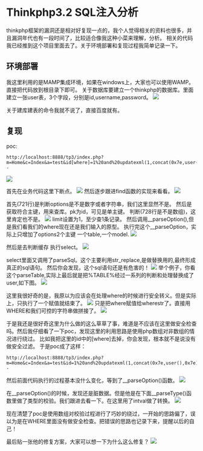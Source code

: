 # Thinkphp3.2 SQL注入分析

thinkphp框架的漏洞还是相对好复现一点的，我个人觉得相关的资料也很多，并且漏洞年代也有一段时间了，比较适合像我这种小菜来理解，分析。
相关的代码我已经推到这个项目里面去了。关于环境部署和复现过程我简单记录一下。

## 环境部署
我这里利用的是MAMP集成环境，如果在windows上，大家也可以使用WAMP。
直接把代码放到根目录下即可。
关于数据库要建立一个thinkphp的数据库。里面建立一张user表，3个字段，分别是id,username,password。
![](http://tiaotiaolong.cn-bj.ufileos.com/blog19-01.jpg)

关于建库建表的命令我就不说了，直接百度就有。

## 复现
poc:

```
http://localhost:8888/tp3/index.php?m=Home&c=Index&a=test&id[where]=1%20and%20updatexml(1,concat(0x7e,user(),0x7e),1)--
```

![](http://tiaotiaolong.cn-bj.ufileos.com/blog19-02.jpg)

首先在业务代码这里下断点。
![](http://tiaotiaolong.cn-bj.ufileos.com/blog19-03.jpg)
然后逐步跟进find函数的实现来看看。
![](mhttp://tiaotiaolong.cn-bj.ufileos.com/blog19-04.jpg)

首先(721行)是判断options是不是数字或者字符串，我们这里显然不是。
然后是获取符合主键，用来查库。pk为id，可见是单主键。
判断(728行是不是数组)，这里肯定也不是。
![](http://tiaotiaolong.cn-bj.ufileos.com/blog19-05.jpg)
limit设置为1，至少查1条记录。
然后调用__parseOption(),但是我们看我们的where现在还是我们输入的原型。
执行完这个__parseOption，实际上只增加了options2个主键 一个table,一个model.
![](http://tiaotiaolong.cn-bj.ufileos.com/blog19-06.jpg)

然后是去判断缓存 执行select。
![](http://tiaotiaolong.cn-bj.ufileos.com/blog19-07.jpg)

select里面又调用了parseSql。这个主要利用str_replace,是做替换用的,最终形成真正的sql语句。
然后你会发现，这个sql语句还是有危害的！
![](http://tiaotiaolong.cn-bj.ufileos.com/blog19-08.jpg)
举个例子，你看这个parseTable,实际上最后就是把%TABLE%经过一系列的判断和处理替换成了user,如下图。
![](http://tiaotiaolong.cn-bj.ufileos.com/blog19-09.jpg)

这里我很好奇的是，我原以为应该会在处理where的时候进行安全转义。但是实际上，只执行了一个赋值就结束了。
![](http://tiaotiaolong.cn-bj.ufileos.com/blog19-10.jpg)
只是把where赋值给wherestr了。直接用WHERE和我们可控的字符串做拼接了。
![](http://tiaotiaolong.cn-bj.ufileos.com/blog19-11.jpg)

于是我还是很好奇这里为什么做的这么草草了事，难道是不应该在这里做安全检查吗。然后我仔细看了一下poc，发现这里的利用思路是使用php数组对非数组的情况进行绕过。
比如我把这里的id中的[where]去掉，你会发现，根本就不是说没有做安全过滤。
于是poc成了这样：

```
http://localhost:8888/tp3/index.php?m=Home&c=Index&a=test&id=1%20and%20updatexml(1,concat(0x7e,user(),0x7e),1)--
```

然后前面代码执行的过程基本没什么变化，等到了__parseOption()函数。
![](http://tiaotiaolong.cn-bj.ufileos.com/blog19-12.jpg)

在__parseOption()的时候，发现还是脏数据。但是他是在下面__parseType()函数里做了类型的校验。我们跟进去看一下。在这里用了intval做了转换。
![](http://tiaotiaolong.cn-bj.ufileos.com/blog19-13.jpg)

现在清楚了poc是使用数组对校验过程进行了巧妙的绕过，一开始的思路偏了，误以为是在WHERE里面没有做安全检查。把错误的思路也记录下来，提醒以后的自己！

最后贴一张他的修复方案，大家可以想一下为什么这么修复？
![](http://tiaotiaolong.cn-bj.ufileos.com/blog19-14.jpg)











